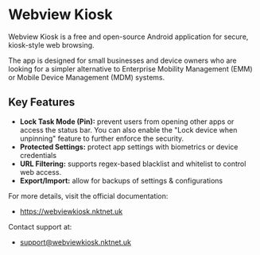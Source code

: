 # Webview Kiosk

Webview Kiosk is a free and open-source Android application for secure,
kiosk-style web browsing.

The app is designed for small businesses and device owners who are looking for
a simpler alternative to Enterprise Mobility Management (EMM) or Mobile Device
Management (MDM) systems.

## Key Features

- **Lock Task Mode (Pin):** prevent users from opening other apps or access the
  status bar. You can also enable the "Lock device when unpinning" feature to
  further enforce the security.
- **Protected Settings:** protect app settings with biometrics or device credentials
- **URL Filtering:** supports regex-based blacklist and whitelist to control web access.
- **Export/Import:** allow for backups of settings & configurations

For more details, visit the official documentation:

- https://webviewkiosk.nktnet.uk

Contact support at:

- support@webviewkiosk.nktnet.uk
